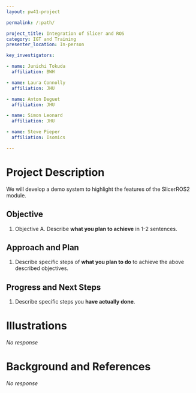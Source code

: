 ```yaml
---
layout: pw41-project

permalink: /:path/

project_title: Integration of Slicer and ROS
category: IGT and Training
presenter_location: In-person

key_investigators:

- name: Junichi Tokuda
  affiliation: BWH

- name: Laura Connolly
  affiliation: JHU

- name: Anton Deguet
  affiliation: JHU

- name: Simon Leonard
  affiliation: JHU

- name: Steve Pieper
  affiliation: Isomics

---
```


# Project Description

<!-- Add a short paragraph describing the project. -->


We will develop a demo system to highlight the features of the SlicerROS2 module.



## Objective

<!-- Describe here WHAT you would like to achieve (what you will have as end result). -->


1. Objective A. Describe **what you plan to achieve** in 1-2 sentences.




## Approach and Plan

<!-- Describe here HOW you would like to achieve the objectives stated above. -->


1. Describe specific steps of **what you plan to do** to achieve the above described objectives.




## Progress and Next Steps

<!-- Update this section as you make progress, describing of what you have ACTUALLY DONE.
     If there are specific steps that you could not complete then you can describe them here, too. -->


1. Describe specific steps you **have actually done**.




# Illustrations

<!-- Add pictures and links to videos that demonstrate what has been accomplished. -->


_No response_



# Background and References

<!-- If you developed any software, include link to the source code repository.
     If possible, also add links to sample data, and to any relevant publications. -->


_No response_

